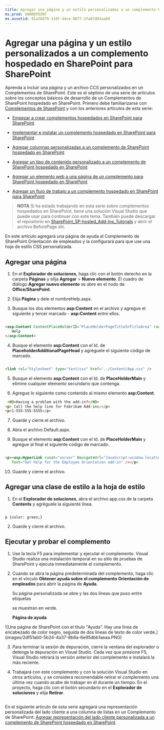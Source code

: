 ```yaml
---
title: Agregar una página y un estilo personalizados a un complemento hospedado en SharePoint para SharePoint
ms.prod: SHAREPOINT
ms.assetid: 91a20d79-318f-44ce-9877-3fa07d03aa09
---
```



# Agregar una página y un estilo personalizados a un complemento hospedado en SharePoint para SharePoint
Aprenda a incluir una página y un archivo CCS personalizados en un Complementos de SharePoint.
Este es el séptimo de una serie de artículos sobre los conceptos básicos de desarrollo de un Complementos de SharePoint hospedado en SharePoint. Primero debe familiarizarse con  [Complementos de SharePoint](sharepoint-add-ins.md) y con los anteriores artículos de esta serie:





-  [Empezar a crear complementos hospedados en SharePoint para SharePoint](get-started-creating-sharepoint-hosted-sharepoint-add-ins.md)


-  [Implementar e instalar un complemento hospedado en SharePoint para SharePoint](deploy-and-install-a-sharepoint-hosted-sharepoint-add-in.md)


-  [Agregar columnas personalizadas a un complemento de SharePoint hospedado en SharePoint](add-custom-columns-to-a-sharepoint-hostedsharepoint-add-in.md)


-  [Agregar un tipo de contenido personalizado a un complemento de SharePoint hospedado en SharePoint](add-a-custom-content-type-to-a-sharepoint-hostedsharepoint-add-in.md)


-  [Agregar un elemento web a una página de un complemento para SharePoint hospedado en SharePoint](add-a-web-part-to-a-page-in-a-sharepoint-hosted-sharepoint-add-in.md)


-  [Agregar un flujo de trabajo a un complemento hospedado en SharePoint para SharePoint](add-a-workflow-to-a-sharepoint-hosted-sharepoint-add-in.md)



> **NOTA**
> Si ha estado trabajando en esta serie sobre complementos hospedados en SharePoint, tiene una solución Visual Studio que puede usar para continuar con este tema. También puede descargar el repositorio en  [SharePoint_SP-hosted_Add-Ins_Tutorials](https://github.com/OfficeDev/SharePoint_SP-hosted_Add-Ins_Tutorials) y abrir el archivo BeforePage.sln.




En este artículo agregará una página de ayuda al Complemento de SharePoint Orientación de empleados y la configurará para que use una hoja de estilo CSS personalizada. 
## Agregar una página


1. En el **Explorador de soluciones**, haga clic con el botón derecho en la carpeta **Páginas** y elija **Agregar** > **Nuevo elemento**. El cuadro de diálogo **Agregar nuevo elemento** se abre en el nodo de **Office/SharePoint**.


2. Elija **Página** y dele el nombreHelp.aspx. 


3. Busque los dos elementos **asp:Content** en el archivo y agregue el siguiente y tercer marcado - **asp:Content** entre ellos.

 ```HTML

<asp:Content ContentPlaceHolderID="PlaceHolderPageTitleInTitleArea" runat="server">
    Help
</asp:Content> 
 ```

4. Busque el elemento **asp:Content** con el Id. de **PlaceholderAdditionalPageHead** y agréguele el siguiente código de marcado.

 ```HTML

<link rel="Stylesheet" type="text/css" href="../Content/App.css" />
 ```

5. Busque el elemento **asp:Content** con el Id. de **PlaceHolderMain** y elimine cualquier elemento secundario que contenga.


6. Agregue lo siguiente como contenido al mismo elemento **asp:Content**.

 ```HTML
  <H3>Having a problem with the add-in?</H3>
<p> Call the help line for Fabrikam Add-ins:</p>
<p>1-555-555-5555</p>
 ```

7. Guarde y cierre el archivo.


8. Abra el archivo Default.aspx.


9. Busque el elemento **asp:Content** con el Id. de **PlaceHolderMain** y agregue al final el siguiente código de marcado.

 ```HTML

<p><asp:HyperLink runat="server" NavigateUrl="JavaScript:window.location = _spPageContextInfo.webAbsoluteUrl + '/Pages/Help.aspx';"
    Text="Get help for the Employee Orientation add-in" /></p>

 ```

10. Guarde y cierre el archivo.



## Agregar una clase de estilo a la hoja de estilo






1. En el **Explorador de soluciones**, abra el archivo app.css de la carpeta **Contents** y agréguele la siguiente línea.

 ```

p {color: green;}
 ```

2. Guarde y cierre el archivo.



## Ejecutar y probar el complemento






1. Use la tecla F5 para implementar y ejecutar el complemento. Visual Studio realiza una instalación temporal en su sitio de pruebas de SharePoint y ejecuta inmediatamente el complemento. 


2. Cuando se abra la página predeterminada del complemento, haga clic en el vínculo **Obtener ayuda sobre el complemento Orientación de empleados** para abrir la página de **Ayuda**. 

    Su página personalizada se abre y las dos líneas que puso entre etiquetas <p> se muestran en verde.


   **Página de ayuda**



!\[Una página de SharePoint con el título "Ayuda". Hay una línea de encabezado de color negro, seguida de dos líneas de texto de color verde.](images/2df51ab0-5b24-4a37-8b6a-6e95dbb1aeaa.PNG)





3. Para terminar la sesión de depuración, cierre la ventana del explorador o detenga la depuración en Visual Studio. Cada vez que presione F5, Visual Studio retirará la versión anterior del complemento e instalará la más reciente.


4. Trabajará con este complemento y con la solución Visual Studio en otros artículos, y se considera recomendable retirar el complemento una última vez cuando acabe de trabajar en él durante un tiempo. En el proyecto, haga clic con el botón secundario en el **Explorador de soluciones** y elija **Retirar**.



## 
<a name="Nextsteps"> </a>

En el siguiente artículo de esta serie agregará una representación personalizada del lado cliente a una columna de listas en un Complemento de SharePoint:  [Agregar representación del lado cliente personalizada a un complemento de SharePoint hospedado en SharePoint](add-custom-client-side-rendering-to-a-sharepoint-hosted-sharepoint-add-in.md).




